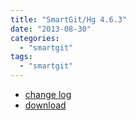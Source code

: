 ```yaml
---
title: "SmartGit/Hg 4.6.3"
date: "2013-08-30"
categories: 
  - "smartgit"
tags: 
  - "smartgit"
---
```


- [change log](http://www.syntevo.com/smartgithg/changelog.txt)
- [download](http://www.syntevo.com/smartgithg/download)
